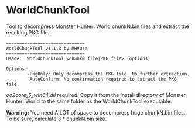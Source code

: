 # WorldChunkTool
Tool to decompress Monster Hunter: World chunkN.bin files and extract the resulting PKG file.

```
==============================
WorldChunkTool v1.1.3 by MHVuze
==============================
Usage:  WorldChunkTool <chunkN_file|PKG_file> (options)

Options:
        -PkgOnly: Only decompress the PKG file. No further extraction.
        -AutoConfirm: No confirmation required to extract the PKG file.
```

*oo2core_5_win64.dll* required. Copy it from the install directory of Monster Hunter: World to the same folder as the WorldChunkTool executable.

**Warning:** You need A LOT of space to decompress huge chunkN.bin files. To be sure, calculate 3 * chunkN.bin size.
